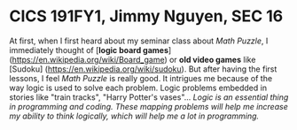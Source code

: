 # CICS 191FY1, Jimmy Nguyen, SEC 16
At first, when I first heard about my seminar class about *Math Puzzle*, I immediately thought of [**logic board games**] (https://en.wikipedia.org/wiki/Board_game) or **old video games** like [Sudoku] (https://en.wikipedia.org/wiki/sudoku). 
But after having the first lessons, I feel *Math Puzzle* is really good. It intrigues me because of the way logic is used to solve each problem. Logic problems embedded in stories like "train tracks", "Harry Potter's vases"...
*Logic is an essential thing in programming and coding. These mapping problems will help me increase my ability to think logically, which will help me a lot in programming.*
